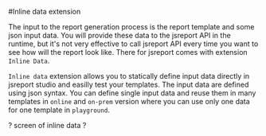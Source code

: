 #Inline data extension

The input to the report generation process is the report template and some json input data. You will provide these data to the jsreport API in the runtime, but it's not very effective to call jsreport API every time you want to see how will the report look like. There for jsreport comes with extension `Inline Data`.

`Inline data` extension allows you to statically define input data directly in jsreport studio and easilly test your templates. The input data are defined using json syntax. You can define single input data and reuse them in many templates in `online` and `on-prem` version where you can use only one data for one template in `playground`.

? screen of inline data ?


